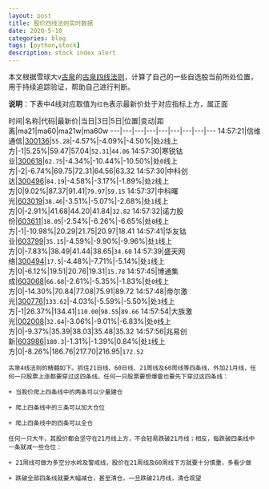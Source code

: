 ```yaml
---
layout: post
title: 股价四线法则实时数据
date: 2020-5-10
categories: blog
tags: [python,stock]
description: stock index alert
---
```



本文根据雪球大v[古泉](https://xueqiu.com/u/7148646888)的[古泉四线法则](https://xueqiu.com/7148646888/130498192)，计算了自己的一些自选股当前所处位置，用于持续追踪验证，帮助自己进行判断。

**说明**：下表中4线对应取值为`红色`表示最新价处于对应指标上方，属正面

时间|名称|代码|最新价|当日|3日|5日|位置|变动|距离|ma21|ma60|ma21w|ma60w
---|---|---|---|---|---|---|---|---
14:57:21|信维通信|[300136](https://xueqiu.com/S/SZ300136)|`55.28`|-4.57%|-4.09%|-4.50%|处`2`线上方|-1|5.25%|59.47|57.04|`52.31`|`44.06`
14:57:30|寒锐钴业|[300618](https://xueqiu.com/S/SZ300618)|`62.75`|-4.34%|-10.44%|-10.50%|处`0`线上方|-2|-6.74%|69.75|72.31|64.56|63.32
14:57:30|中科创达|[300496](https://xueqiu.com/S/SZ300496)|`84.19`|-4.58%|-3.17%|-1.89%|处`2`线上方|0|9.02%|87.37|91.41|`79.97`|`59.15`
14:57:37|中科曙光|[603019](https://xueqiu.com/S/SH603019)|`38.46`|-3.51%|-5.07%|-2.68%|处`1`线上方|0|-2.91%|41.68|44.20|41.84|`32.82`
14:57:32|诺力股份|[603611](https://xueqiu.com/S/SH603611)|`18.05`|-2.54%|-6.26%|-6.65%|处`0`线上方|-1|-10.98%|20.29|21.75|20.97|18.41
14:57:41|华友钴业|[603799](https://xueqiu.com/S/SH603799)|`35.15`|-4.59%|-9.90%|-9.96%|处`1`线上方|0|-7.83%|38.49|41.44|38.65|`34.60`
14:57:39|盛天网络|[300494](https://xueqiu.com/S/SZ300494)|`17.5`|-4.48%|-7.71%|-5.14%|处`1`线上方|0|-6.12%|19.51|20.76|19.31|`15.78`
14:57:45|博通集成|[603068](https://xueqiu.com/S/SH603068)|`66.68`|-2.61%|-5.35%|-1.83%|处`0`线上方|0|-14.30%|70.84|77.08|75.91|89.72
14:57:48|帝尔激光|[300776](https://xueqiu.com/S/SZ300776)|`133.62`|-4.03%|-5.59%|-5.50%|处`3`线上方|-1|26.37%|134.41|`110.00`|`98.55`|`89.66`
14:57:54|大族激光|[002008](https://xueqiu.com/S/SZ002008)|`32.64`|-3.06%|-9.01%|-6.83%|处`0`线上方|0|-9.37%|35.39|38.03|35.48|35.32
14:57:56|兆易创新|[603986](https://xueqiu.com/S/SH603986)|`180.3`|-1.31%|-1.39%|0.84%|处`1`线上方|0|-8.26%|186.76|217.70|216.95|`172.52`

```
古泉4线法则的精髓如下。抓住21日线、60日线、21周线及60周线等四条线，外加21月线，任何一只股票上涨都要穿过这四条线，任何一只股票要想爆雷也要先下穿过这四条线：

+ 当股价爬上四条线中的两条可以少量建仓

+ 爬上四条线中的三条可以加大仓位

+ 爬上四条线中的四条可以全仓

任何一只大牛，其股价都会坚守在21月线上方，不会轻易跌破21月线；相反，每跌破四条线中一条就减一些仓位：

+ 21周线可做为多空分水岭及警戒线，股价在21周线及60周线下方就要十分慎重，多看少做

+ 跌破全部四条线就要大幅减仓，甚至清仓，一旦跌破21月线，清仓观望
```